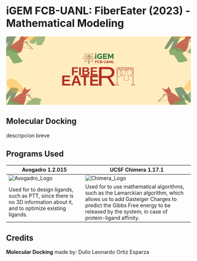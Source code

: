 # iGEM FCB-UANL: FiberEater (2023) - Mathematical Modeling 
![FiberEater_Logo2023](https://github.com/j-gorm/MathModel-FiberEater-2023-iDL-FCB-UANL/blob/main/Images/COVERGitHub.png?raw=true)

## Molecular Docking
descripcion breve

## Programs Used

| Avogadro 1.2.015                                                  | UCSF Chimera 1.17.1                                              |
| ----------------------------------------------------------------- | ---------------------------------------------------------------- |
| ![Avogadro_Logo](MathModel-FiberEater-2023-iDL-FCB-UANL/Images/AvogadroLogo.jpeg) | ![Chimera_Logo](MathModel-FiberEater-2023-iDL-FCB-UANL/Images/ChimeraLogo.jpeg)                                  |
| Used for to design ligands, such as PTT, since there is no 3D information about it, and to optimize existing ligands. | Used for to use mathematical algorithms, such as the Lamarckian algorithm, which allows us to add Gasteiger Charges to predict the Gibbs Free energy to be released by the system, in case of protein-ligand affinity. |

## Credits
__Molecular Docking__ made by: Dulio Leonardo Ortiz Esparza